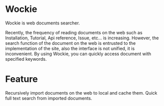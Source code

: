 # Wockie

Wockie is web documents searcher.

Recently, the frequency of reading documents on the web such as Installation, Tutorial, Api reference, Issue, etc... is increasing.
However, the search function of the document on the web is entrusted to the implementation of the site, also the interface is not unified, it is inconvenient.
By using Wockie, you can quickly access document with specified keywords.

# Feature

Recursively import documents on the web to local and cache them.
Quick full text search from imported documents.